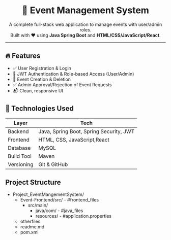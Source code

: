 <h1 align="center">🎯 Event Management System</h1>

<p align="center">
  A complete full-stack web application to manage events with user/admin roles.
  <br />
  Built with ❤️ using <strong>Java Spring Boot</strong> and <strong>HTML/CSS/JavaScript/React</strong>.
</p>

---

## 🔥 Features

- ✅ User Registration & Login
- 🔐 JWT Authentication & Role-based Access (User/Admin)
- 📝 Event Creation & Deletion
- ✅ Admin Approval/Rejection of Event Requests
- 📬 Clean, responsive UI


## 🚀 Technologies Used

| Layer     | Tech                             |
|-----------|----------------------------------|
| Backend   | Java, Spring Boot, Spring Security, JWT |
| Frontend  | HTML, CSS, JavaScript,React          |
| Database  | MySQL                            |
| Build Tool| Maven                            |
| Versioning| Git & GitHub                     |

## Project Structure

- Project_EventMangementSystem/
   - Event-Frontend/src/   - #frontend_files
      - src/main/
         - java/com/      - #java_files
         - resources/     - #application.properties
   - otherfiles
   - readme.md
   - pom.xml

